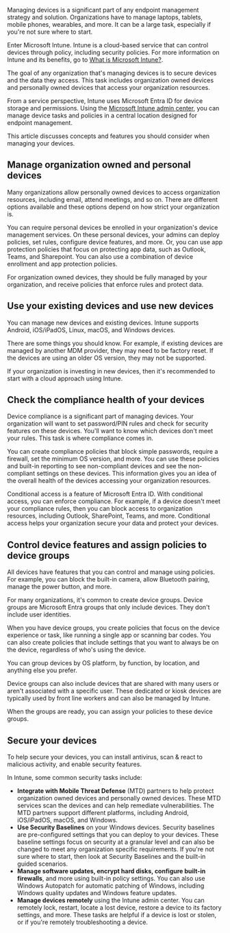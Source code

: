 Managing devices is a significant part of any endpoint management strategy and solution. Organizations have to manage laptops, tablets, mobile phones, wearables, and more. It can be a large task, especially if you're not sure where to start.

Enter Microsoft Intune. Intune is a cloud-based service that can control devices through policy, including security policies. For more information on Intune and its benefits, go to [What is Microsoft Intune?](/mem/intune/fundamentals/what-is-intune).

The goal of any organization that's managing devices is to secure devices and the data they access. This task includes organization owned devices and personally owned devices that access your organization resources.

From a service perspective, Intune uses Microsoft Entra ID for device storage and permissions. Using the [Microsoft Intune admin center](/mem/intune/fundamentals/tutorial-walkthrough-endpoint-manager), you can manage device tasks and policies in a central location designed for endpoint management.

This article discusses concepts and features you should consider when managing your devices.

## Manage organization owned and personal devices

Many organizations allow personally owned devices to access organization resources, including email, attend meetings, and so on. There are different options available and these options depend on how strict your organization is.

You can require personal devices be enrolled in your organization's device management services. On these personal devices, your admins can deploy policies, set rules, configure device features, and more. Or, you can use app protection policies that focus on protecting app data, such as Outlook, Teams, and Sharepoint. You can also use a combination of device enrollment and app protection policies.

For organization owned devices, they should be fully managed by your organization, and receive policies that enforce rules and protect data.

## Use your existing devices and use new devices

You can manage new devices and existing devices. Intune supports Android, iOS/iPadOS, Linux, macOS, and Windows devices.

There are some things you should know. For example, if existing devices are managed by another MDM provider, they may need to be factory reset. If the devices are using an older OS version, they may not be supported.

If your organization is investing in new devices, then it's recommended to start with a cloud approach using Intune.

## Check the compliance health of your devices

Device compliance is a significant part of managing devices. Your organization will want to set password/PIN rules and check for security features on these devices. You'll want to know which devices don't meet your rules. This task is where compliance comes in.

You can create compliance policies that block simple passwords, require a firewall, set the minimum OS version, and more. You can use these policies and built-in reporting to see non-compliant devices and see the non-compliant settings on these devices. This information gives you an idea of the overall health of the devices accessing your organization resources.

Conditional access is a feature of Microsoft Entra ID. With conditional access, you can enforce compliance. For example, if a device doesn't meet your compliance rules, then you can block access to organization resources, including Outlook, SharePoint, Teams, and more. Conditional access helps your organization secure your data and protect your devices.

## Control device features and assign policies to device groups

All devices have features that you can control and manage using policies. For example, you can block the built-in camera, allow Bluetooth pairing, manage the power button, and more.

For many organizations, it's common to create device groups. Device groups are Microsoft Entra groups that only include devices. They don't include user identities.

When you have device groups, you create policies that focus on the device experience or task, like running a single app or scanning bar codes. You can also create policies that include settings that you want to always be on the device, regardless of who's using the device.

You can group devices by OS platform, by function, by location, and anything else you prefer.

Device groups can also include devices that are shared with many users or aren't associated with a specific user. These dedicated or kiosk devices are typically used by front line workers and can also be managed by Intune.

When the groups are ready, you can assign your policies to these device groups.

## Secure your devices

To help secure your devices, you can install antivirus, scan & react to malicious activity, and enable security features.

In Intune, some common security tasks include:

-   **Integrate with Mobile Threat Defense** (MTD) partners to help protect organization owned devices and personally owned devices. These MTD services scan the devices and can help remediate vulnerabilities. The MTD partners support different platforms, including Android, iOS/iPadOS, macOS, and Windows.    
-   **Use Security Baselines** on your Windows devices. Security baselines are pre-configured settings that you can deploy to your devices. These baseline settings focus on security at a granular level and can also be changed to meet any organization specific requirements. If you're not sure where to start, then look at Security Baselines and the built-in guided scenarios.
-   **Manage software updates, encrypt hard disks, configure built-in firewalls**, and more using built-in policy settings. You can also use Windows Autopatch for automatic patching of Windows, including Windows quality updates and Windows feature updates.
-   **Manage devices remotely** using the Intune admin center. You can remotely lock, restart, locate a lost device, restore a device to its factory settings, and more. These tasks are helpful if a device is lost or stolen, or if you're remotely troubleshooting a device.
